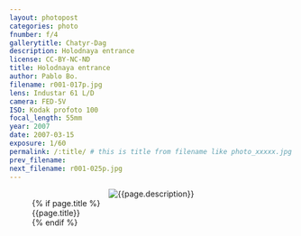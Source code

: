 ```yaml
---
layout: photopost
categories: photo
fnumber: f/4
gallerytitle: Chatyr-Dag
description: Holodnaya entrance
license: CC-BY-NC-ND
title: Holodnaya entrance
author: Pablo Bo.
filename: r001-017p.jpg
lens: Industar 61 L/D
camera: FED-5V
ISO: Kodak profoto 100
focal_length: 55mm
year: 2007
date: 2007-03-15
exposure: 1/60
permalink: /:title/ # this is title from filename like photo_xxxxx.jpg
prev_filename: 
next_filename: r001-025p.jpg
---
```

<figure style="">
<div id="photo" style="text-align: center;">
<img class="" src="{{ site.url }}/images/gallery/{{page.year}}/{{page.gallerytitle}}/{{page.filename}}" alt="{{page.description}}">
</div>
{% if page.title %}
<figcaption>{{page.title}}</figcaption>
{% endif %}
</figure>
